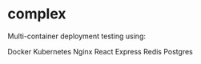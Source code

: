 # complex
Multi-container deployment testing using:

Docker
Kubernetes
Nginx
React
Express
Redis
Postgres

